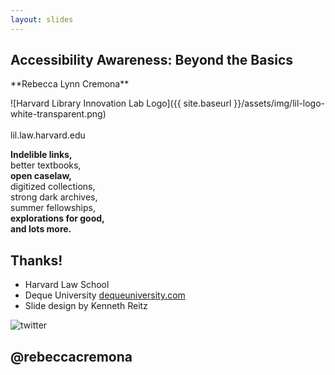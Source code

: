 ```yaml
---
layout: slides
---
```

<section class="middle center">

<h1 class="h2">Accessibility Awareness: Beyond the Basics</h1>
**Rebecca Lynn Cremona**

</section>
<section class="middle center">

![Harvard Library Innovation Lab Logo]({{ site.baseurl }}/assets/img/lil-logo-white-transparent.png)
<br><br>
lil.law.harvard.edu

</section>
<section class="middle center">

**Indelible links,**<br>
better textbooks,<br>
**open caselaw,**<br>
digitized collections,<br>
strong dark archives,<br>
summer fellowships,<br>
**explorations for good,**<br>
**and lots more.**

</section>
<section>

</section>
<section>

## **Thanks!**

- Harvard Law School
- Deque University [dequeuniversity.com](https://dequeuniversity.com)
- Slide design by Kenneth Reitz

</section>
<section class="middle center">

<img alt="twitter" src="{{ site.baseurl }}/assets/img/Twitter_Logo_WhiteOnImage.png">
<h2><strong>@rebeccacremona</strong></h2>

</section>

